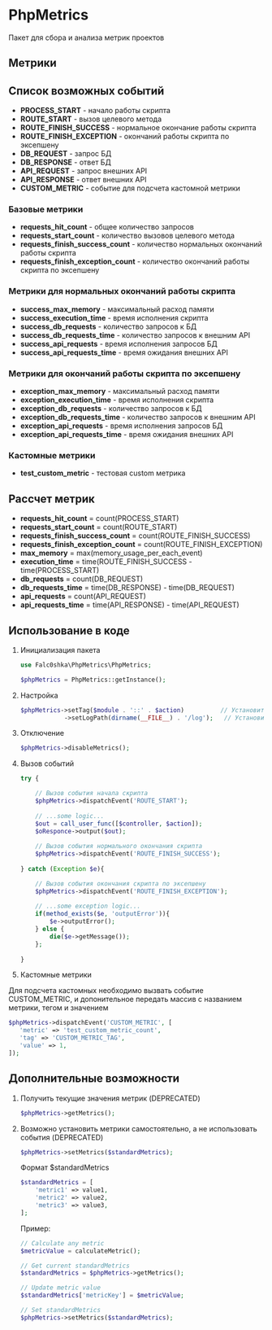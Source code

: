 
# PhpMetrics

Пакет для сбора и анализа метрик проектов

## Метрики

## Список возможных событий

- **PROCESS_START** - начало работы скрипта
- **ROUTE_START** - вызов целевого метода
- **ROUTE_FINISH_SUCCESS** - нормальное окончание работы скрипта
- **ROUTE_FINISH_EXCEPTION** - окончаний работы скрипта по эксепшену
- **DB_REQUEST** - запрос БД
- **DB_RESPONSE** - ответ БД
- **API_REQUEST** - запрос внешних API
- **API_RESPONSE** - ответ внешних API
- **CUSTOM_METRIC** - событие для подсчета кастомной метрики

### Базовые метрики

- **requests_hit_count** - общее количество запросов
- **requests_start_count** - количество вызовов целевого метода
- **requests_finish_success_count** - количество нормальных окончаний работы скрипта
- **requests_finish_exception_count** - количество окончаний работы скрипта по эксепшену

### Метрики для нормальных окончаний работы скрипта

- **success_max_memory** - максимальный расход памяти
- **success_execution_time** - время исполнения скрипта
- **success_db_requests** - количество запросов к БД
- **success_db_requests_time** - количество запросов к внешним API
- **success_api_requests** - время исполнения запросов БД
- **success_api_requests_time** - время ожидания внешних API 

### Метрики для окончаний работы скрипта по эксепшену

- **exception_max_memory** - максимальный расход памяти
- **exception_execution_time** - время исполнения скрипта
- **exception_db_requests** - количество запросов к БД
- **exception_db_requests_time** - количество запросов к внешним API
- **exception_api_requests** - время исполнения запросов БД
- **exception_api_requests_time** - время ожидания внешних API

### Кастомные метрики

- **test_custom_metric** - тестовая custom метрика

## Рассчет метрик

- **requests_hit_count** = count(PROCESS_START)
- **requests_start_count** = count(ROUTE_START)
- **requests_finish_success_count** = count(ROUTE_FINISH_SUCCESS)
- **requests_finish_exception_count** = count(ROUTE_FINISH_EXCEPTION)
- **max_memory** = max(memory_usage_per_each_event)
- **execution_time** = time(ROUTE_FINISH_SUCCESS - time(PROCESS_START)
- **db_requests** = count(DB_REQUEST)
- **db_requests_time** = time(DB_RESPONSE) - time(DB_REQUEST)
- **api_requests** = count(API_REQUEST)
- **api_requests_time** = time(API_RESPONSE) - time(API_REQUEST)

## Использование в коде

1. Инициализация пакета

    ```php
    use Falc0shka\PhpMetrics\PhpMetrics;
    
    $phpMetrics = PhpMetrics::getInstance();
    ```

2. Настройка

    ```php
    $phpMetrics->setTag($module . '::' . $action)          // Установить tag для текущего запроса
                ->setLogPath(dirname(__FILE__) . '/log');   // Установить путь для сохранения файлов (для файловых логгеров)
    ```

4. Отключение

    ```php
    $phpMetrics->disableMetrics();
    ```

5. Вызов событий

    ```php
    try {
    
        // Вызов события начала скрипта
        $phpMetrics->dispatchEvent('ROUTE_START');
        
        // ...some logic...
        $out = call_user_func([$controller, $action]);
        $oResponce->output($out);
        
        // Вызов события нормального окончания скрипта
        $phpMetrics->dispatchEvent('ROUTE_FINISH_SUCCESS');
        
    } catch (Exception $e){
    
        // Вызов события окончания скрипта по эксепшену
        $phpMetrics->dispatchEvent('ROUTE_FINISH_EXCEPTION');
        
        // ...some exception logic...
        if(method_exists($e, 'outputError')){
            $e->outputError();
        } else {
            die($e->getMessage());
        };
       
    }
    ```

6. Кастомные метрики

Для подсчета кастомных необходимо вызвать событие CUSTOM_METRIC,
и допонительное передать массив с названием метрики, тегом и значением

   ```php
   $phpMetrics->dispatchEvent('CUSTOM_METRIC', [
      'metric' => 'test_custom_metric_count',
      'tag' => 'CUSTOM_METRIC_TAG',
      'value' => 1,
   ]);
   ```

## Дополнительные возможности

1. Получить текущие значения метрик (DEPRECATED)

    ```php
    $phpMetrics->getMetrics();
    ```
   
2. Возможно установить метрики самостоятельно, а не использовать события (DEPRECATED)

    ```php
    $phpMetrics->setMetrics($standardMetrics);
    ```
   
    Формат $standardMetrics

    ```php
    $standardMetrics = [
        'metric1' => value1,
        'metric2' => value2,
        'metric3' => value3,
    ];
    ```

   Пример:

   ```php
   // Calculate any metric
   $metricValue = calculateMetric();
   
   // Get current standardMetrics
   $standardMetrics = $phpMetrics->getMetrics();
   
   // Update metric value
   $standardMetrics['metricKey'] = $metricValue;
   
   // Set standardMetrics
   $phpMetrics->setMetrics($standardMetrics);
   ```
